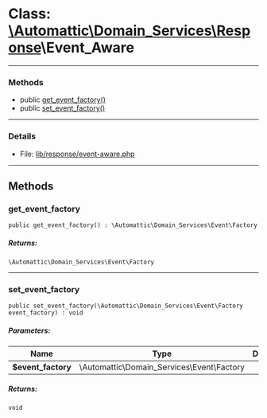 # Class: [\Automattic](../namespaces/automattic.md)[\Domain_Services](../namespaces/automattic-domain-services.md)[\Response](../namespaces/automattic-domain-services-response.md)\Event_Aware


---

### Methods

* public [get_event_factory()](#method_get_event_factory)
* public [set_event_factory()](#method_set_event_factory)

---

### Details

* File: [lib/response/event-aware.php](../../lib/response/event-aware.php)

---

## Methods

<a id="method_get_event_factory"></a>
### get_event_factory

```
public get_event_factory() : \Automattic\Domain_Services\Event\Factory
```

##### Returns:

```
\Automattic\Domain_Services\Event\Factory
```

---

<a id="method_set_event_factory"></a>
### set_event_factory

```
public set_event_factory(\Automattic\Domain_Services\Event\Factory  event_factory) : void
```

##### Parameters:

| Name | Type | Default |
|------|------|---------|
| **$event_factory** | \Automattic\Domain_Services\Event\Factory |  |

##### Returns:

```
void
```
